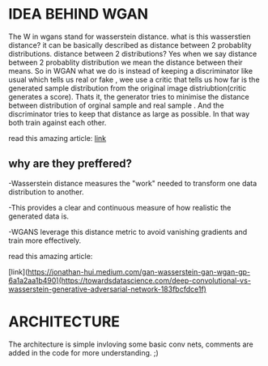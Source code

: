 <h1>IDEA BEHIND WGAN </h1>
<p>
The W in wgans stand for wasserstein distance. what is this wasserstien distance? it can be basically described as distance between 2 probablity distributions. distance between 2 distributions? Yes when we say distance between 2 probablity distribution we mean the distance between their means. So in WGAN what we do is instead of keeping a discriminator like usual which tells us real or fake , wee use a critic that tells us how far is the generated sample distribution from the original image distriubtion(critic generates a score). Thats it, the generator tries to minimise the distance between distribution of orginal sample and real sample . And the discriminator tries to keep that distance as large as possible. In that way both train against each other.

read this amazing article:   [link](https://jonathan-hui.medium.com/gan-wasserstein-gan-wgan-gp-6a1a2aa1b490)
</p>
<h2>why are they preffered?</h2>

  -Wasserstein distance measures the "work" needed to transform one data distribution to another.

  
  -This provides a clear and continuous measure of how realistic the generated data is.

  
  -WGANS leverage this distance metric to avoid vanishing gradients and train more effectively.


read this amazing article: 

[link](https://jonathan-hui.medium.com/gan-wasserstein-gan-wgan-gp-6a1a2aa1b490](https://towardsdatascience.com/deep-convolutional-vs-wasserstein-generative-adversarial-network-183fbcfdce1f)


<h1>ARCHITECTURE</h1>
<p>
The architecture is simple invloving some basic conv nets, comments are added in the code for more understanding. ;)
</p>



